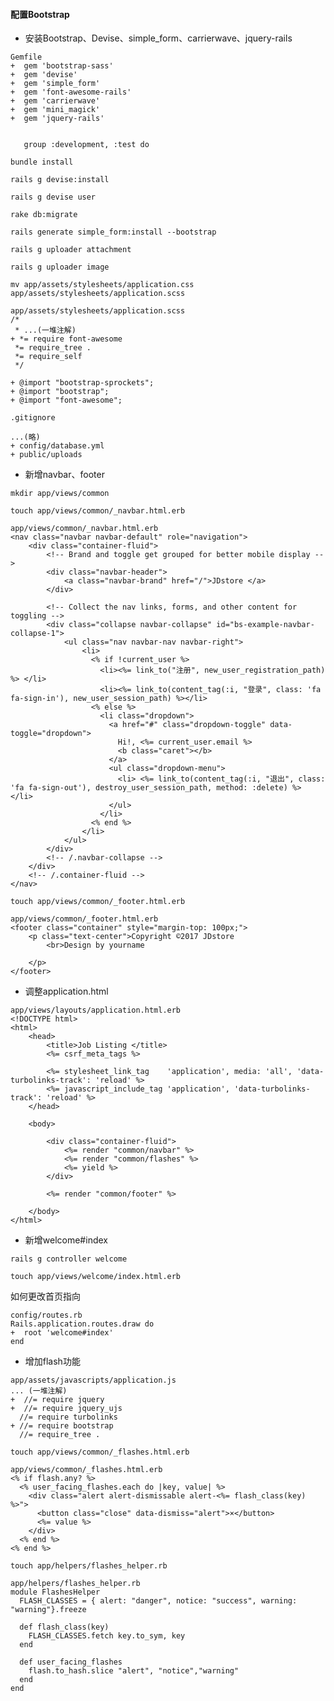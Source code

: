 #### 配置Bootstrap
+ 安装Bootstrap、Devise、simple_form、carrierwave、jquery-rails


```
Gemfile
+  gem 'bootstrap-sass'
+  gem 'devise'
+  gem 'simple_form'
+  gem 'font-awesome-rails'
+  gem 'carrierwave'
+  gem 'mini_magick'
+  gem 'jquery-rails'


   group :development, :test do
```
`bundle install`

`rails g devise:install`

`rails g devise user`

`rake db:migrate`

`rails generate simple_form:install --bootstrap`

`rails g uploader attachment`

`rails g uploader image`

`mv app/assets/stylesheets/application.css app/assets/stylesheets/application.scss
`

```
app/assets/stylesheets/application.scss
/*
 * ...(一堆注解)
+ *= require font-awesome
 *= require_tree .
 *= require_self
 */

+ @import "bootstrap-sprockets";
+ @import "bootstrap";
+ @import "font-awesome";

```

```
.gitignore

...(略)
+ config/database.yml
+ public/uploads
```



+ 新增navbar、footer


`mkdir app/views/common`

`touch app/views/common/_navbar.html.erb`

```
app/views/common/_navbar.html.erb
<nav class="navbar navbar-default" role="navigation">
    <div class="container-fluid">
        <!-- Brand and toggle get grouped for better mobile display -->
        <div class="navbar-header">
            <a class="navbar-brand" href="/">JDstore </a>
        </div>

        <!-- Collect the nav links, forms, and other content for toggling -->
        <div class="collapse navbar-collapse" id="bs-example-navbar-collapse-1">
            <ul class="nav navbar-nav navbar-right">
                <li>
                  <% if !current_user %>
                    <li><%= link_to("注册", new_user_registration_path) %> </li>
                    <li><%= link_to(content_tag(:i, "登录", class: 'fa fa-sign-in'), new_user_session_path) %></li>
                  <% else %>
                    <li class="dropdown">
                      <a href="#" class="dropdown-toggle" data-toggle="dropdown">
                        Hi!, <%= current_user.email %>
                        <b class="caret"></b>
                      </a>
                      <ul class="dropdown-menu">
                        <li> <%= link_to(content_tag(:i, "退出", class: 'fa fa-sign-out'), destroy_user_session_path, method: :delete) %> </li>
                      </ul>
                    </li>
                  <% end %>
                </li>
            </ul>
        </div>
        <!-- /.navbar-collapse -->
    </div>
    <!-- /.container-fluid -->
</nav>
```

`touch app/views/common/_footer.html.erb`

```
app/views/common/_footer.html.erb
<footer class="container" style="margin-top: 100px;">
    <p class="text-center">Copyright ©2017 JDstore
        <br>Design by yourname

    </p>
</footer>
```

+ 调整application.html


```
app/views/layouts/application.html.erb
<!DOCTYPE html>
<html>
    <head>
        <title>Job Listing </title>
        <%= csrf_meta_tags %>

        <%= stylesheet_link_tag    'application', media: 'all', 'data-turbolinks-track': 'reload' %>
        <%= javascript_include_tag 'application', 'data-turbolinks-track': 'reload' %>
    </head>

    <body>

        <div class="container-fluid">
            <%= render "common/navbar" %>
            <%= render "common/flashes" %>
            <%= yield %>
        </div>

        <%= render "common/footer" %>

    </body>
</html>
```

+ 新增welcome#index

`rails g controller welcome`

`touch app/views/welcome/index.html.erb`

如何更改首页指向
```
config/routes.rb
Rails.application.routes.draw do
+  root 'welcome#index'
end
```

+ 增加flash功能

```
app/assets/javascripts/application.js
... (一堆注解)
+  //= require jquery
+  //= require jquery_ujs
  //= require turbolinks
+ //= require bootstrap
  //= require_tree .
```

`touch app/views/common/_flashes.html.erb`

```
app/views/common/_flashes.html.erb
<% if flash.any? %>
  <% user_facing_flashes.each do |key, value| %>
    <div class="alert alert-dismissable alert-<%= flash_class(key) %>">
      <button class="close" data-dismiss="alert">×</button>
      <%= value %>
    </div>
  <% end %>
<% end %>
```

`touch app/helpers/flashes_helper.rb`

```
app/helpers/flashes_helper.rb
module FlashesHelper
  FLASH_CLASSES = { alert: "danger", notice: "success", warning: "warning"}.freeze

  def flash_class(key)
    FLASH_CLASSES.fetch key.to_sym, key
  end

  def user_facing_flashes
    flash.to_hash.slice "alert", "notice","warning"
  end
end
```
